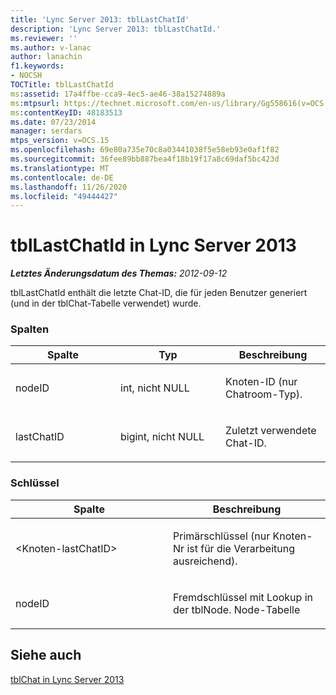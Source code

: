 ```yaml
---
title: 'Lync Server 2013: tblLastChatId'
description: 'Lync Server 2013: tblLastChatId.'
ms.reviewer: ''
ms.author: v-lanac
author: lanachin
f1.keywords:
- NOCSH
TOCTitle: tblLastChatId
ms:assetid: 17a4ffbe-cca9-4ec5-ae46-38a15274889a
ms:mtpsurl: https://technet.microsoft.com/en-us/library/Gg558616(v=OCS.15)
ms:contentKeyID: 48183513
ms.date: 07/23/2014
manager: serdars
mtps_version: v=OCS.15
ms.openlocfilehash: 69e80a735e70c8a03441038f5e58eb93e0af1f82
ms.sourcegitcommit: 36fee89bb887bea4f18b19f17a8c69daf5bc423d
ms.translationtype: MT
ms.contentlocale: de-DE
ms.lasthandoff: 11/26/2020
ms.locfileid: "49444427"
---
```

# <a name="tbllastchatid-in-lync-server-2013"></a>tblLastChatId in Lync Server 2013

<div data-xmlns="http://www.w3.org/1999/xhtml">

<div class="topic" data-xmlns="http://www.w3.org/1999/xhtml" data-msxsl="urn:schemas-microsoft-com:xslt" data-cs="https://msdn.microsoft.com/">

<div data-asp="https://msdn2.microsoft.com/asp">



</div>

<div id="mainSection">

<div id="mainBody">

<span> </span>

_**Letztes Änderungsdatum des Themas:** 2012-09-12_

tblLastChatId enthält die letzte Chat-ID, die für jeden Benutzer generiert (und in der tblChat-Tabelle verwendet) wurde.

### <a name="columns"></a>Spalten

<table>
<colgroup>
<col style="width: 33%" />
<col style="width: 33%" />
<col style="width: 33%" />
</colgroup>
<thead>
<tr class="header">
<th>Spalte</th>
<th>Typ</th>
<th>Beschreibung</th>
</tr>
</thead>
<tbody>
<tr class="odd">
<td><p>nodeID</p></td>
<td><p>int, nicht NULL</p></td>
<td><p>Knoten-ID (nur Chatroom-Typ).</p></td>
</tr>
<tr class="even">
<td><p>lastChatID</p></td>
<td><p>bigint, nicht NULL</p></td>
<td><p>Zuletzt verwendete Chat-ID.</p></td>
</tr>
</tbody>
</table>


### <a name="keys"></a>Schlüssel

<table>
<colgroup>
<col style="width: 50%" />
<col style="width: 50%" />
</colgroup>
<thead>
<tr class="header">
<th>Spalte</th>
<th>Beschreibung</th>
</tr>
</thead>
<tbody>
<tr class="odd">
<td><p>&lt;Knoten-lastChatID&gt;</p></td>
<td><p>Primärschlüssel (nur Knoten-Nr ist für die Verarbeitung ausreichend).</p></td>
</tr>
<tr class="even">
<td><p>nodeID</p></td>
<td><p>Fremdschlüssel mit Lookup in der tblNode. Node-Tabelle</p></td>
</tr>
</tbody>
</table>


<div>

## <a name="see-also"></a>Siehe auch


[tblChat in Lync Server 2013](lync-server-2013-tblchat.md)  
  

</div>

</div>

<span> </span>

</div>

</div>

</div>

